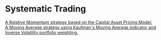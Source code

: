# Systematic Trading
 
[A Relative Momentum strategy based on the Capital Asset Pricing Model.](https://github.com/martina-torce/systematic-trading/blob/main/CAPM-RelativeMomentum.ipynb)  
[A Moving Average strategy using Kaufman's Moving Average indicator and Inverse Volatility portfolio weighting.](https://github.com/martina-torce/systematic-trading/blob/main/KAMA-InverseVolatility.ipynb)
